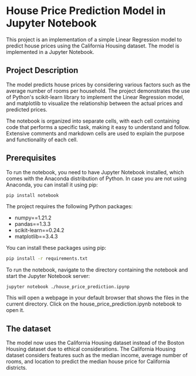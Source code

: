 # House Price Prediction Model in Jupyter Notebook

This project is an implementation of a simple Linear Regression model to predict house prices using the California Housing dataset. The model is implemented in a Jupyter Notebook.

## Project Description

The model predicts house prices by considering various factors such as the average number of rooms per household. The project demonstrates the use of Python's scikit-learn library to implement the Linear Regression model, and matplotlib to visualize the relationship between the actual prices and predicted prices.

The notebook is organized into separate cells, with each cell containing code that performs a specific task, making it easy to understand and follow. Extensive comments and markdown cells are used to explain the purpose and functionality of each cell.

## Prerequisites

To run the notebook, you need to have Jupyter Notebook installed, which comes with the Anaconda distribution of Python. In case you are not using Anaconda, you can install it using pip:

```bash
pip install notebook
```

The project requires the following Python packages:

- numpy==1.21.2
- pandas==1.3.3
- scikit-learn==0.24.2
- matplotlib==3.4.3

You can install these packages using pip:

```sh
pip install -r requirements.txt
```

To run the notebook, navigate to the directory containing the notebook and start the Jupyter Notebook server:
```
jupyter notebook ./house_price_prediction.ipynp
```

This will open a webpage in your default browser that shows the files in the current directory. Click on the house_price_prediction.ipynb notebook to open it.

## The dataset

The model now uses the California Housing dataset instead of the Boston Housing dataset due to ethical considerations. The California Housing dataset considers features such as the median income, average number of rooms, and location to predict the median house price for California districts.
